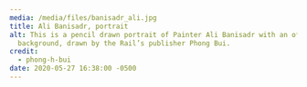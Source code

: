 ```yaml
---
media: /media/files/banisadr_ali.jpg
title: Ali Banisadr, portrait
alt: This is a pencil drawn portrait of Painter Ali Banisadr with an off-white
  background, drawn by the Rail’s publisher Phong Bui.
credit:
  - phong-h-bui
date: 2020-05-27 16:38:00 -0500
---
```

